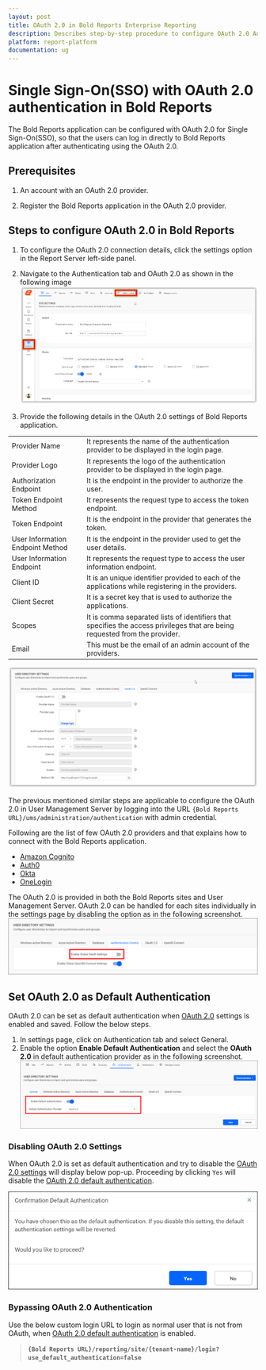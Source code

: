 ```yaml
---
layout: post
title: OAuth 2.0 in Bold Reports Enterprise Reporting
description: Describes step-by-step procedure to configure OAuth 2.0 Authentication so that the user can login to the Bold Reports application
platform: report-platform
documentation: ug
---
```


# Single Sign-On(SSO) with OAuth 2.0 authentication in Bold Reports

The Bold Reports application can be configured with OAuth 2.0 for Single Sign-On(SSO), so that the users can log in directly to Bold Reports application after authenticating using the OAuth 2.0.

## Prerequisites

1. An account with an OAuth 2.0 provider.

2. Register the Bold Reports application in the OAuth 2.0 provider.

## Steps to configure OAuth 2.0 in Bold Reports

1. To configure the OAuth 2.0 connection details, click the settings option in the Report Server left-side panel.

2. Navigate to the Authentication tab and OAuth 2.0 as shown in the following image
![Authentication](/static/assets/on-premise/images/authentication/single-sign-on/oauth/authentication-settings.png)

3. Provide the following details in the OAuth 2.0 settings of Bold Reports application.
<table>
<tr>
    <td>
        Provider Name
    </td>
    <td>
        It represents the name of the authentication provider to be displayed in the login page.
    </td>
</tr>
<tr>
    <td>
        Provider Logo
    </td>
    <td>
        It represents the logo of the authentication provider to be displayed in the login page.
    </td>
</tr>
<tr>
    <td>
        Authorization Endpoint
    </td>
    <td>
        It is the endpoint in the provider to authorize the user.
    </td>
</tr>
    <tr>
    <td>
        Token Endpoint Method
    </td>
    <td>
        It represents the request type to access the token endpoint.
    </td>
</tr>
</tr>
    <tr>
    <td>
        Token Endpoint
    </td>
    <td>
        It is the endpoint in the provider that generates the token.
    </td>
</tr>
</tr>
    <tr>
    <td>
        User Information Endpoint Method
    </td>
    <td>
        It is the endpoint in the provider used to get the user details.
    </td>
</tr>
</tr>
    <tr>
    <td>
        User Information Endpoint
    </td>
    <td>
        It represents the request type to access the user information endpoint.
    </td>
</tr>
</tr>
    <tr>
    <td>
        Client ID
    </td>
    <td>
        It is an unique identifier provided to each of the applications while registering in the providers.
    </td>
</tr>
</tr>
    <tr>
    <td>
        Client Secret
    </td>
    <td>
        It is a secret key that is used to authorize the applications.
    </td>
</tr>
</tr>
    <tr>
    <td>
        Scopes
    </td>
    <td>
        It is comma separated lists of identifiers that specifies the access privileges that are being requested from the provider.
    </td>
</tr>
</tr>
    <tr>
    <td>
        Email
    </td>
    <td>
        This must be the email of an admin account of the providers.
    </td>
</tr>
</table>

   ![Oauth Authentication](/static/assets/on-premise/images/authentication/single-sign-on/oauth/oauth-authentication.png)

The previous mentioned similar steps are applicable to configure the OAuth 2.0 in User Management Server by logging into the URL `{Bold Reports URL}/ums/administration/authentication` with admin credential.

Following are the list of few OAuth 2.0 providers and that explains how to connect with the Bold Reports application.

* [Amazon Cognito](./../oauth-2.0/amazon-cognito/)
* [Auth0](./../oauth-2.0/auth0/)
* [Okta](./../oauth-2.0/okta/)
* [OneLogin](./../oauth-2.0/onelogin/)

The OAuth 2.0 is provided in both the Bold Reports sites and User Management Server. OAuth 2.0 can be handled for each sites individually in the settings page by disabling the option as in the following screenshot.
![Oauth Group Setting](/static/assets/on-premise/images/authentication/single-sign-on/oauth/enableoauth.png)

## Set OAuth 2.0 as Default Authentication

OAuth 2.0 can be set as default authentication when [OAuth 2.0](#steps-to-configure-oauth-20-in-bold-reports) settings is enabled and saved. Follow the below steps.
1. In settings page, click on Authentication tab and select General.
2. Enable the option **Enable Default Authentication** and select the **OAuth 2.0** in default authentication provider as in the following screenshot.
![Oauth Default Setting](/static/assets/on-premise/images/authentication/single-sign-on/oauth/oauth-default-authentication.png)

### Disabling OAuth 2.0 Settings

When OAuth 2.0 is set as default authentication and try to disable the [OAuth 2.0 settings](#steps-to-configure-oauth-20-in-bold-reports) will display below pop-up. Proceeding by clicking `Yes` will disable the [OAuth 2.0 default authentication](#set-oauth-20-as-default-authentication).

![Oauth Default Setting Popup](/static/assets/on-premise/images/authentication/single-sign-on/oauth/oauth-default-authentication-popup.png)

### Bypassing OAuth 2.0 Authentication

Use the below custom login URL to login as normal user that is not from OAuth, when [OAuth 2.0 default authentication](#set-oauth-20-as-default-authentication) is enabled.
>**`{Bold Reports URL}/reporting/site/{tenant-name}/login?use_default_authentication=false`**